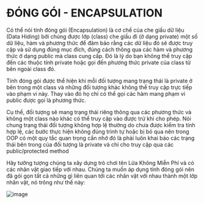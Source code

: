 # ĐÓNG GÓI - ENCAPSULATION
Có thể nói tính đóng gói (Encapsulation) là cơ chế của che giấu dữ liệu (Data Hiding) bởi chúng được lớp (class) che giấu đi (ở dạng private) một số dữ liệu, hàm và phương thức để đảm bảo rằng các dữ liệu đó sẽ được truy cập và sử dụng đúng mục đích, đúng cách thông qua các hàm và phương thức ở dạng public mà class cung cấp. Đó là lý do bạn không thể truy cập đến các thuộc tính private hoặc gọi đến phương thức private của class từ bên ngoài class đó.

Tính đóng gói được thể hiện khi mỗi đối tượng mang trạng thái là private ở bên trong một class và những đối tượng khác không thể truy cập trực tiếp vào phạm vi này. Thay vào đó họ chỉ có thể gọi các hàm mang phạm vi public được gọi là phương thức.

Cụ thể, đối tượng sẽ mang trạng thái riêng thông qua các phương thức và không một class nào khác có thể truy cập vào được trừ khi cho phép. Nói chung trạng thái đối tượng không hợp lệ thường do chưa được kiểm tra tính hợp lệ, các bước thực hiện không đúng trình tự hoặc bị bỏ qua nên trong OOP có một quy tắc quan trọng cần nhớ đó là phải luôn khai báo các trạng thái bên trong của đối tượng là private và chỉ cho truy cập qua các public/protected method

Hãy tưởng tượng chúng ta xây dựng trò chơi tên Lửa Không Miễn Phí và có các nhân vật giao tiếp với nhau. Chúng ta muốn áp dụng tính đóng gói nên đã gói gọn tất cả những gì liên quan tới các nhân vật với nhau thành một lớp nhân vật, nó trông như thế này:

![image](https://github.com/user-attachments/assets/21b1d4ba-e322-45cc-9bc3-9540ab83d6ba)

